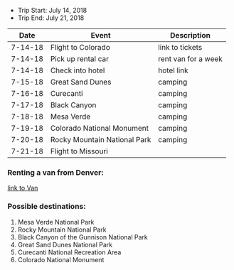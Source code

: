 * Trip Start: July 14, 2018
* Trip End: July 21, 2018

|Date|Event|Description|
|----|-----|-----------|
|7-14-18|Flight to Colorado|link to tickets|
|7-14-18|Pick up rental car|rent van for a week|
|7-14-18|Check into hotel|hotel link|
|7-15-18|Great Sand Dunes|camping|
|7-16-18|Curecanti|camping |
|7-17-18|Black Canyon|camping|
|7-18-18|Mesa Verde|camping|
|7-19-18|Colorado National Monument|camping|
|7-20-18|Rocky Mountain National Park|camping|
|7-21-18|Flight to Missouri| |

### Renting a van from Denver:
[link to Van](https://www.expedia.com/carsearch/details?date1=2%2F13%2F2018&time1=1045AM&date2=02%2F20%2F2018&time2=1030AM&styp=4&locn=Denver%2C+Colorado&dpln=178254&dtyp=4&loc2=&piid=AQAQAQJxhEIN4uKN4uMKWnpAE49vWkAUABSAFQmwuYAcSLA7ABAw&totalPriceShown=536.7&searchKey=-1103379162&offerQualifiers=GreatDeal&pickUpCountry=US&dropOffCountry=US&abax=12881.0%7C12882.0%7C12880.0&isQuickOffer=false&pickUpDistance=0.44&dropOffDistance=0.44&distanceUnit=Mile)

### Possible destinations:

1. Mesa Verde National Park
2. Rocky Mountain National Park
3. Black Canyon of the Gunnison National Park
4. Great Sand Dunes National Park
5. Curecanti National Recreation Area
6. Colorado National Monument
